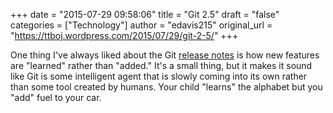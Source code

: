 +++
date = "2015-07-29 09:58:06"
title = "Git 2.5"
draft = "false"
categories = ["Technology"]
author = "edavis215"
original_url = "https://ttboj.wordpress.com/2015/07/29/git-2-5/"
+++

One thing I've always liked about the Git <a href="http://git-blame.blogspot.com/2015/07/git-25.html">release notes</a> is how new features are "learned" rather than "added." It's a small thing, but it makes it sound like Git is some intelligent agent that is slowly coming into its own rather than some tool created by humans. Your child "learns" the alphabet but you "add" fuel to your car.

